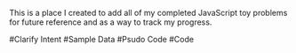 This is a place I created to add all of my completed JavaScript toy problems for future reference and as a way to track my progress.

#Clarify Intent
#Sample Data
#Psudo Code
#Code